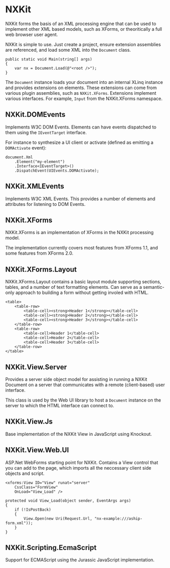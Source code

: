 NXKit
==========

NXKit forms the basis of an XML processing engine that can be used to implement other XML based models, such as XForms, or theoritically a full web browser user agent.

NXKit is simple to use. Just create a project, ensure extension assemblies are referenced, and load some XML into the `Document` class.

    public static void Main(string[] args)
    {
        var nx = Document.Load(@"<root />");
    }

The `Document` instance loads your document into an internal XLinq instance and provides extensions on elements. These extensions can come from various plugin assemblies, such as `NXKit.XForms`.
Extensions implement various interfaces. For example, `Input` from the NXKit.XForms namespace.


NXKit.DOMEvents
----------

Implements W3C DOM Events. Elements can have events dispatched to them using the `IEventTarget` interface.

For instance to synthesize a UI client or activate (defined as emitting a `DOMActivate` event):

    document.Xml
        .Element("my-element")
        .Interface<IEventTarget>()
        .DispatchEvent(UIEvents.DOMActivate);


NXKit.XMLEvents
----------

Implements W3C XML Events. This provides a number of elements and attributes for listening to DOM Events.


NXKit.XForms
----------

NXKit.XForms is an implementation of XForms in the NXKit processing model.

The implementation currently covers most features from XForms 1.1, and some features from XForms 2.0.


NXKit.XForms.Layout
----------

NXKit.XForms.Layout contains a basic layout module supporting sections, tables, and a number of text formatting elements. Can serve as a semantic-only approach to building a form without getting involed with HTML.

    <table>
        <table-row>
            <table-cell><strong>Header 1</strong></table-cell>
            <table-cell><strong>Header 2</strong></table-cell>
            <table-cell><strong>Header 3</strong></table-cell>
        </table-row>
        <table-row>
            <table-cell>Header 1</table-cell>
            <table-cell>Header 2</table-cell>
            <table-cell>Header 3</table-cell>
        </table-row>
    </table>

NXKit.View.Server
----------

Provides a server side object model for assisting in running a NXKit Document on a server that communicates with a remote (client-based) user interface.

This class is used by the Web UI library to host a `Document` instance on the server to which the HTML interface can connect to.

NXKit.View.Js
----------

Base implementation of the NXKit View in JavaScript using Knockout.


NXKit.View.Web.UI
----------

ASP.Net WebForms starting point for NXKit. Contains a View control that you can add to the page, which imports all the neccessary client side objects and script.

    <xforms:View ID="View" runat="server"
        CssClass="FormView"
        OnLoad="View_Load" />

    protected void View_Load(object sender, EventArgs args)
    {
        if (!IsPostBack)
        {
            View.Open(new Uri(Request.Url, "nx-example:///aship-form.xml"));
        }
    }

NXKit.Scripting.EcmaScript
----------

Support for ECMAScript using the Jurassic JavaScript implementation.
